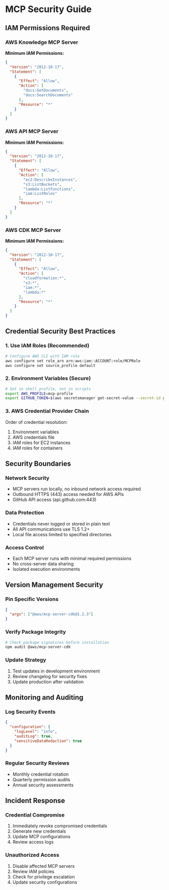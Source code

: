 # MCP Security Guide

## IAM Permissions Required

### AWS Knowledge MCP Server
**Minimum IAM Permissions:**
```json
{
  "Version": "2012-10-17",
  "Statement": [
    {
      "Effect": "Allow",
      "Action": [
        "docs:GetDocuments",
        "docs:SearchDocuments"
      ],
      "Resource": "*"
    }
  ]
}
```

### AWS API MCP Server
**Minimum IAM Permissions:**
```json
{
  "Version": "2012-10-17", 
  "Statement": [
    {
      "Effect": "Allow",
      "Action": [
        "ec2:DescribeInstances",
        "s3:ListBuckets",
        "lambda:ListFunctions",
        "iam:ListRoles"
      ],
      "Resource": "*"
    }
  ]
}
```

### AWS CDK MCP Server
**Minimum IAM Permissions:**
```json
{
  "Version": "2012-10-17",
  "Statement": [
    {
      "Effect": "Allow", 
      "Action": [
        "cloudformation:*",
        "s3:*",
        "iam:*",
        "lambda:*"
      ],
      "Resource": "*"
    }
  ]
}
```

## Credential Security Best Practices

### 1. Use IAM Roles (Recommended)
```bash
# Configure AWS CLI with IAM role
aws configure set role_arn arn:aws:iam::ACCOUNT:role/MCPRole
aws configure set source_profile default
```

### 2. Environment Variables (Secure)
```bash
# Set in shell profile, not in scripts
export AWS_PROFILE=mcp-profile
export GITHUB_TOKEN=$(aws secretsmanager get-secret-value --secret-id github-token --query SecretString --output text)
```

### 3. AWS Credential Provider Chain
Order of credential resolution:
1. Environment variables
2. AWS credentials file
3. IAM roles for EC2 instances
4. IAM roles for containers

## Security Boundaries

### Network Security
- MCP servers run locally, no inbound network access required
- Outbound HTTPS (443) access needed for AWS APIs
- GitHub API access (api.github.com:443)

### Data Protection
- Credentials never logged or stored in plain text
- All API communications use TLS 1.2+
- Local file access limited to specified directories

### Access Control
- Each MCP server runs with minimal required permissions
- No cross-server data sharing
- Isolated execution environments

## Version Management Security

### Pin Specific Versions
```json
{
  "args": ["@aws/mcp-server-cdk@1.2.3"]
}
```

### Verify Package Integrity
```bash
# Check package signatures before installation
npm audit @aws/mcp-server-cdk
```

### Update Strategy
1. Test updates in development environment
2. Review changelog for security fixes
3. Update production after validation

## Monitoring and Auditing

### Log Security Events
```json
{
  "configuration": {
    "logLevel": "info",
    "auditLog": true,
    "sensitiveDataRedaction": true
  }
}
```

### Regular Security Reviews
- Monthly credential rotation
- Quarterly permission audits
- Annual security assessments

## Incident Response

### Credential Compromise
1. Immediately revoke compromised credentials
2. Generate new credentials
3. Update MCP configurations
4. Review access logs

### Unauthorized Access
1. Disable affected MCP servers
2. Review IAM policies
3. Check for privilege escalation
4. Update security configurations